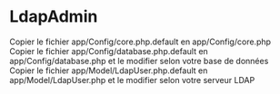 LdapAdmin
=======

Copier le fichier app/Config/core.php.default en app/Config/core.php<br>
Copier le fichier app/Config/database.php.default en app/Config/database.php et le modifier selon votre base de données<br>
Copier le fichier app/Model/LdapUser.php.default en app/Model/LdapUser.php et le modifier selon votre serveur LDAP<br>

